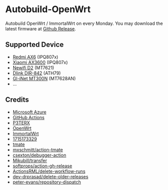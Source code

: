 # Autobuild-OpenWrt
Autobuild OpenWrt / ImmortalWrt on every Monday. You may download the latest firmware at [Github Release](https://github.com/solomonricky/Autobuild-OpenWrt/releases).

## Supported Device
- [Redmi AX6](document/Redmi-AX6/README.md) (IPQ807x)
- [Xiaomi AX3600](document/Xiaomi-AX3600/README.md) (IPQ807x)
- [Newifi D2](document/Newifi-D2/README.md) (MT7621)
- [Dlink DIR-842](document/DIR-842/README.md) (ATH79)
- [Gl-iNet MT300N](document/GL-MT300N/README.md) (MT7628AN)
- ...

## Credits

- [Microsoft Azure](https://azure.microsoft.com)
- [GitHub Actions](https://github.com/features/actions)
- [P3TERX](https://github.com/P3TERX/Actions-OpenWrt)
- [OpenWrt](https://github.com/openwrt/openwrt)
- [ImmortalWrt](https://github.com/immortalwrt/immortalwrt)
- [1715173329](https://github.com/1715173329/immortalwrt)
- [tmate](https://github.com/tmate-io/tmate)
- [mxschmitt/action-tmate](https://github.com/mxschmitt/action-tmate)
- [csexton/debugger-action](https://github.com/csexton/debugger-action)
- [Mikubill/transfer](https://github.com/Mikubill/transfer)
- [softprops/action-gh-release](https://github.com/softprops/action-gh-release)
- [ActionsRML/delete-workflow-runs](https://github.com/ActionsRML/delete-workflow-runs)
- [dev-drprasad/delete-older-releases](https://github.com/dev-drprasad/delete-older-releases)
- [peter-evans/repository-dispatch](https://github.com/peter-evans/repository-dispatch)
